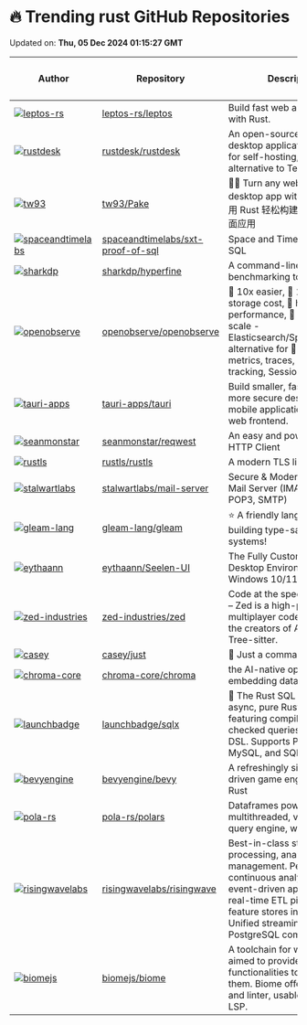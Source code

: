 # 🔥 Trending rust GitHub Repositories

Updated on: **Thu, 05 Dec 2024 01:15:27 GMT**

| Author | Repository | Description | Language | ⭐ Total Stars | 🌟 Stars Today |
|--------|------------|-------------|----------|----------------|----------------|
| [![leptos-rs](https://avatars.githubusercontent.com/u/286622?s=40&v=4)](https://github.com/leptos-rs) | [leptos-rs/leptos](https://github.com/leptos-rs/leptos) | Build fast web applications with Rust. | Rust | 16812 | 53 |
| [![rustdesk](https://avatars.githubusercontent.com/u/71636191?s=40&v=4)](https://github.com/rustdesk) | [rustdesk/rustdesk](https://github.com/rustdesk/rustdesk) | An open-source remote desktop application designed for self-hosting, as an alternative to TeamViewer. | Rust | 77058 | 77 |
| [![tw93](https://avatars.githubusercontent.com/u/8736212?s=40&v=4)](https://github.com/tw93) | [tw93/Pake](https://github.com/tw93/Pake) | 🤱🏻 Turn any webpage into a desktop app with Rust. 🤱🏻 利用 Rust 轻松构建轻量级多端桌面应用 | Rust | 33379 | 37 |
| [![spaceandtimelabs](https://avatars.githubusercontent.com/u/7530828?s=40&v=4)](https://github.com/spaceandtimelabs) | [spaceandtimelabs/sxt-proof-of-sql](https://github.com/spaceandtimelabs/sxt-proof-of-sql) | Space and Time \| Proof of SQL | Rust | 2948 | 66 |
| [![sharkdp](https://avatars.githubusercontent.com/u/4209276?s=40&v=4)](https://github.com/sharkdp) | [sharkdp/hyperfine](https://github.com/sharkdp/hyperfine) | A command-line benchmarking tool | Rust | 23142 | 42 |
| [![openobserve](https://avatars.githubusercontent.com/u/1628250?s=40&v=4)](https://github.com/openobserve) | [openobserve/openobserve](https://github.com/openobserve/openobserve) | 🚀 10x easier, 🚀 140x lower storage cost, 🚀 high performance, 🚀 petabyte scale - Elasticsearch/Splunk/Datadog alternative for 🚀 (logs, metrics, traces, RUM, Error tracking, Session replay). | Rust | 13612 | 18 |
| [![tauri-apps](https://avatars.githubusercontent.com/u/20051258?s=40&v=4)](https://github.com/tauri-apps) | [tauri-apps/tauri](https://github.com/tauri-apps/tauri) | Build smaller, faster, and more secure desktop and mobile applications with a web frontend. | Rust | 85983 | 64 |
| [![seanmonstar](https://avatars.githubusercontent.com/u/51479?s=40&v=4)](https://github.com/seanmonstar) | [seanmonstar/reqwest](https://github.com/seanmonstar/reqwest) | An easy and powerful Rust HTTP Client | Rust | 10004 | 3 |
| [![rustls](https://avatars.githubusercontent.com/u/579363?s=40&v=4)](https://github.com/rustls) | [rustls/rustls](https://github.com/rustls/rustls) | A modern TLS library in Rust | Rust | 6265 | 9 |
| [![stalwartlabs](https://avatars.githubusercontent.com/u/11444311?s=40&v=4)](https://github.com/stalwartlabs) | [stalwartlabs/mail-server](https://github.com/stalwartlabs/mail-server) | Secure & Modern All-in-One Mail Server (IMAP, JMAP, POP3, SMTP) | Rust | 5415 | 26 |
| [![gleam-lang](https://avatars.githubusercontent.com/u/6134406?s=40&v=4)](https://github.com/gleam-lang) | [gleam-lang/gleam](https://github.com/gleam-lang/gleam) | ⭐️ A friendly language for building type-safe, scalable systems! | Rust | 18188 | 14 |
| [![eythaann](https://avatars.githubusercontent.com/u/76607907?s=40&v=4)](https://github.com/eythaann) | [eythaann/Seelen-UI](https://github.com/eythaann/Seelen-UI) | The Fully Customizable Desktop Environment for Windows 10/11. | Rust | 3915 | 61 |
| [![zed-industries](https://avatars.githubusercontent.com/u/482957?s=40&v=4)](https://github.com/zed-industries) | [zed-industries/zed](https://github.com/zed-industries/zed) | Code at the speed of thought – Zed is a high-performance, multiplayer code editor from the creators of Atom and Tree-sitter. | Rust | 51054 | 65 |
| [![casey](https://avatars.githubusercontent.com/u/1945?s=40&v=4)](https://github.com/casey) | [casey/just](https://github.com/casey/just) | 🤖 Just a command runner | Rust | 21839 | 43 |
| [![chroma-core](https://avatars.githubusercontent.com/u/891664?s=40&v=4)](https://github.com/chroma-core) | [chroma-core/chroma](https://github.com/chroma-core/chroma) | the AI-native open-source embedding database | Rust | 15695 | 26 |
| [![launchbadge](https://avatars.githubusercontent.com/u/753919?s=40&v=4)](https://github.com/launchbadge) | [launchbadge/sqlx](https://github.com/launchbadge/sqlx) | 🧰 The Rust SQL Toolkit. An async, pure Rust SQL crate featuring compile-time checked queries without a DSL. Supports PostgreSQL, MySQL, and SQLite. | Rust | 13588 | 8 |
| [![bevyengine](https://avatars.githubusercontent.com/u/2694663?s=40&v=4)](https://github.com/bevyengine) | [bevyengine/bevy](https://github.com/bevyengine/bevy) | A refreshingly simple data-driven game engine built in Rust | Rust | 36752 | 46 |
| [![pola-rs](https://avatars.githubusercontent.com/u/3023000?s=40&v=4)](https://github.com/pola-rs) | [pola-rs/polars](https://github.com/pola-rs/polars) | Dataframes powered by a multithreaded, vectorized query engine, written in Rust | Rust | 30717 | 27 |
| [![risingwavelabs](https://avatars.githubusercontent.com/in/10562?s=40&v=4)](https://github.com/risingwavelabs) | [risingwavelabs/risingwave](https://github.com/risingwavelabs/risingwave) | Best-in-class stream processing, analytics, and management. Perform continuous analytics, or build event-driven applications, real-time ETL pipelines, and feature stores in minutes. Unified streaming and batch. PostgreSQL compatible. | Rust | 7099 | 2 |
| [![biomejs](https://avatars.githubusercontent.com/u/602478?s=40&v=4)](https://github.com/biomejs) | [biomejs/biome](https://github.com/biomejs/biome) | A toolchain for web projects, aimed to provide functionalities to maintain them. Biome offers formatter and linter, usable via CLI and LSP. | Rust | 15659 | 14 |
